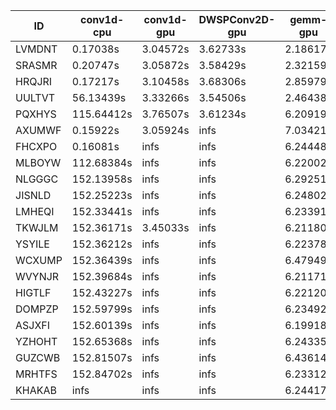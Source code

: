 |ID|conv1d-cpu|conv1d-gpu|DWSPConv2D-gpu|gemm-gpu|avg|
|-|-|-|-|-|-|
|LVMDNT|0.17038s|3.04572s|3.62733s|2.18617s|2.25740s|
|SRASMR|0.20747s|3.05872s|3.58429s|2.32159s|2.29301s|
|HRQJRI|0.17217s|3.10458s|3.68306s|2.85979s|2.45490s|
|UULTVT|56.13439s|3.33266s|3.54506s|2.46438s|16.36912s|
|PQXHYS|115.64412s|3.76507s|3.61234s|6.20919s|32.30768s|
|AXUMWF|0.15922s|3.05924s|infs|7.03421s|infs|
|FHCXPO|0.16081s|infs|infs|6.24448s|infs|
|MLBOYW|112.68384s|infs|infs|6.22002s|infs|
|NLGGGC|152.13958s|infs|infs|6.29251s|infs|
|JISNLD|152.25223s|infs|infs|6.24802s|infs|
|LMHEQI|152.33441s|infs|infs|6.23391s|infs|
|TKWJLM|152.36171s|3.45033s|infs|6.21180s|infs|
|YSYILE|152.36212s|infs|infs|6.22378s|infs|
|WCXUMP|152.36439s|infs|infs|6.47949s|infs|
|WVYNJR|152.39684s|infs|infs|6.21171s|infs|
|HIGTLF|152.43227s|infs|infs|6.22120s|infs|
|DOMPZP|152.59799s|infs|infs|6.23492s|infs|
|ASJXFI|152.60139s|infs|infs|6.19918s|infs|
|YZHOHT|152.65368s|infs|infs|6.24335s|infs|
|GUZCWB|152.81507s|infs|infs|6.43614s|infs|
|MRHTFS|152.84702s|infs|infs|6.23312s|infs|
|KHAKAB|infs|infs|infs|6.24417s|infs|
